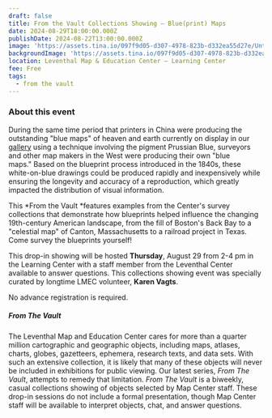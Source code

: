 ```yaml
---
draft: false
title: From the Vault Collections Showing — Blue(print) Maps
date: 2024-08-29T18:00:00.000Z
publishDate: 2024-08-22T13:00:00.000Z
image: 'https://assets.tina.io/097f9d05-d307-4978-823b-d332ea55d27e/Untitled.jpeg'
backgroundImage: 'https://assets.tina.io/097f9d05-d307-4978-823b-d332ea55d27e/Untitled.jpeg'
location: Leventhal Map & Education Center – Learning Center
fee: Free
tags:
  - from the vault
---
```


### About this event

During the same time period that printers in China were producing the outstanding "blue maps" of heaven and earth currently on display in our [gallery](https://www.leventhalmap.org/digital-exhibitions/heaven-and-earth/) using a technique involving the pigment Prussian Blue, surveyors and other map makers in the West were producing their own "blue maps." Based on the blueprint process introduced in the 1840s, these white-on-blue drawings could be produced rapidly and inexpensively while ensuring the longevity and accuracy of a reproduction, which greatly impacted the distribution of visual information.

This *From the Vault *features examples from the Center's survey collections that demonstrate how blueprints helped influence the changing 19th-century American landscape, from the fill of Boston's Back Bay to a "celestial map" of Canton, Massachusetts to a railroad project in Texas. Come survey the blueprints yourself! 

This drop-in showing will be hosted **Thursday**, August 29 from 2-4 pm in the Learning Center with a staff member from the Leventhal Center available to answer questions. This collections showing event was specially curated by longtime LMEC volunteer, **Karen Vagts**.

No advance registration is required.

##### ***From The Vault***

The Leventhal Map and Education Center cares for more than a quarter million cartographic and geographic objects, including maps, atlases, charts, globes, gazetteers, ephemera, research texts, and data sets. With such an extensive collection, it is likely that many of these objects will never be included in exhibitions for public viewing. Our latest series, *From The Vault*, attempts to remedy that limitation. *From The Vault* is a biweekly, casual collections showing of objects selected by Map Center staff. These drop-in sessions do not include a formal presentation, though Map Center staff will be available to interpret objects, chat, and answer questions.
